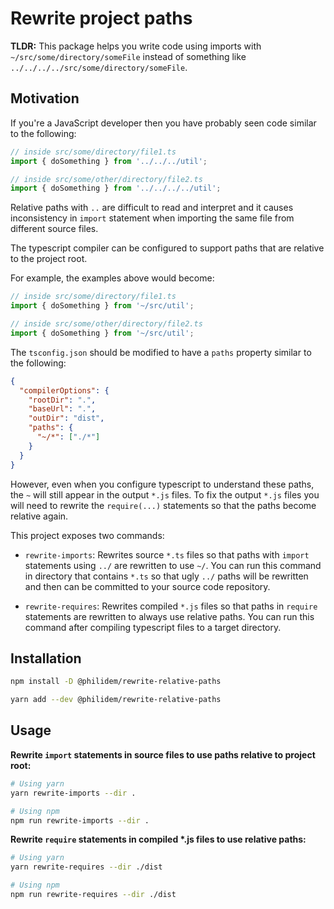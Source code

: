 # Rewrite project paths

**TLDR:** This package helps you write code using imports with
`~/src/some/directory/someFile` instead of something like
`../../../../src/some/directory/someFile`.

## Motivation

If you're a JavaScript developer then you have probably seen code similar to the
following:

```typescript
// inside src/some/directory/file1.ts
import { doSomething } from '../../../util';
```

```typescript
// inside src/some/other/directory/file2.ts
import { doSomething } from '../../../../util';
```

Relative paths with `..` are difficult to read and interpret and it causes
inconsistency in `import` statement when importing the same file from different
source files.

The typescript compiler can be configured to support paths that are relative to
the project root.

For example, the examples above would become:

```typescript
// inside src/some/directory/file1.ts
import { doSomething } from '~/src/util';
```

```typescript
// inside src/some/other/directory/file2.ts
import { doSomething } from '~/src/util';
```

The `tsconfig.json` should be modified to have a `paths` property similar to the
following:

```json
{
  "compilerOptions": {
    "rootDir": ".",
    "baseUrl": ".",
    "outDir": "dist",
    "paths": {
      "~/*": ["./*"]
    }
  }
}
```

However, even when you configure typescript to understand these paths, the `~`
will still appear in the output `*.js` files. To fix the output `*.js` files you
will need to rewrite the `require(...)` statements so that the paths become
relative again.

This project exposes two commands:

- `rewrite-imports`: Rewrites source `*.ts` files so that paths with `import`
  statements using `../` are rewritten to use `~/`. You can run this command in
  directory that contains `*.ts` so that ugly `../` paths will be rewritten and
  then can be committed to your source code repository.

- `rewrite-requires`: Rewrites compiled `*.js` files so that paths in `require`
  statements are rewritten to always use relative paths. You can run this
  command after compiling typescript files to a target directory.

## Installation

```sh
npm install -D @philidem/rewrite-relative-paths
```

```sh
yarn add --dev @philidem/rewrite-relative-paths
```

## Usage

**Rewrite `import` statements in source files to use paths relative to project
root:**

```sh
# Using yarn
yarn rewrite-imports --dir .

# Using npm
npm run rewrite-imports --dir .
```

**Rewrite `require` statements in compiled \*.js files to use relative paths:**

```sh
# Using yarn
yarn rewrite-requires --dir ./dist

# Using npm
npm run rewrite-requires --dir ./dist
```
